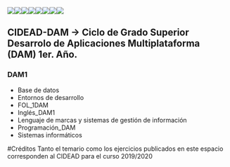 [![](https://sourcerer.io/fame/juanmorillios/juanmorillios/CIDEAD-DAW/images/0)](https://sourcerer.io/fame/juanmorillios/juanmorillios/CIDEAD-DAW/links/0)[![](https://sourcerer.io/fame/juanmorillios/juanmorillios/CIDEAD-DAW/images/1)](https://sourcerer.io/fame/juanmorillios/juanmorillios/CIDEAD-DAW/links/1)[![](https://sourcerer.io/fame/juanmorillios/juanmorillios/CIDEAD-DAW/images/2)](https://sourcerer.io/fame/juanmorillios/juanmorillios/CIDEAD-DAW/links/2)[![](https://sourcerer.io/fame/juanmorillios/juanmorillios/CIDEAD-DAW/images/3)](https://sourcerer.io/fame/juanmorillios/juanmorillios/CIDEAD-DAW/links/3)[![](https://sourcerer.io/fame/juanmorillios/juanmorillios/CIDEAD-DAW/images/4)](https://sourcerer.io/fame/juanmorillios/juanmorillios/CIDEAD-DAW/links/4)[![](https://sourcerer.io/fame/juanmorillios/juanmorillios/CIDEAD-DAW/images/5)](https://sourcerer.io/fame/juanmorillios/juanmorillios/CIDEAD-DAW/links/5)[![](https://sourcerer.io/fame/juanmorillios/juanmorillios/CIDEAD-DAW/images/6)](https://sourcerer.io/fame/juanmorillios/juanmorillios/CIDEAD-DAW/links/6)[![](https://sourcerer.io/fame/juanmorillios/juanmorillios/CIDEAD-DAW/images/7)](https://sourcerer.io/fame/juanmorillios/juanmorillios/CIDEAD-DAW/links/7)

## CIDEAD-DAM -> Ciclo de Grado Superior Desarrolo de Aplicaciones Multiplataforma (DAM) 1er. Año.

### DAM1
- Base de datos
- Entornos de desarrollo
- FOL_1DAM
- Inglés_DAM1
- Lenguaje de marcas y sistemas de gestión de información
- Programación_DAM
- Sistemas informáticos
  


#Créditos
Tanto el temario como los ejercicios publicados en este espacio corresponden al CIDEAD para el curso 2019/2020
